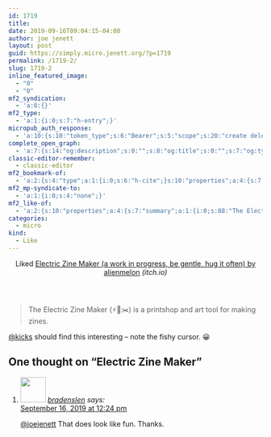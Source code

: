```yaml
---
id: 1719
title: 
date: 2019-09-16T09:04:15-04:00
author: joe jenett
layout: post
guid: https://simply.micro.jenett.org/?p=1719
permalink: /1719-2/
slug: 1719-2
inline_featured_image:
  - "0"
  - "0"
mf2_syndication:
  - 'a:0:{}'
mf2_type:
  - 'a:1:{i:0;s:7:"h-entry";}'
micropub_auth_response:
  - 'a:10:{s:10:"token_type";s:6:"Bearer";s:5:"scope";s:20:"create delete update";s:2:"me";s:32:"https://simply.joejenett.com/";s:9:"issued_by";s:59:"https://simply.joejenett.com/wp-json/indieauth/1.0/token";s:9:"client_id";s:20:"https://omnibear.com";s:11:"client_name";s:8:"Omnibear";s:11:"client_icon";s:29:"https://omnibear.com/logo.svg";s:9:"issued_at";i:1568130348;s:4:"user";i:1;s:13:"last_accessed";i:1568638721;}'
complete_open_graph:
  - 'a:7:{s:14:"og:description";s:0:"";s:8:"og:title";s:0:"";s:7:"og:type";s:0:"";s:12:"twitter:card";s:7:"summary";s:15:"twitter:creator";s:0:"";s:19:"twitter:description";s:0:"";s:8:"og:image";s:0:"";}'
classic-editor-remember:
  - classic-editor
mf2_bookmark-of:
  - 'a:2:{s:4:"type";a:1:{i:0;s:6:"h-cite";}s:10:"properties";a:4:{s:7:"summary";a:1:{i:0;s:84:"Electric Zine Maker (⚡️📝✂️) is a printshop and art tool for making zines.";}s:4:"name";a:1:{i:0;s:71:"Electric Zine Maker (early beta, be gentle, hug it often) by alienmelon";}s:3:"url";a:1:{i:0;s:46:"https://alienmelon.itch.io/electric-zine-maker";}s:11:"publication";a:1:{i:0;s:7:"itch.io";}}}'
mf2_mp-syndicate-to:
  - 'a:1:{i:0;s:4:"none";}'
mf2_like-of:
  - 'a:2:{s:10:"properties";a:4:{s:7:"summary";a:1:{i:0;s:88:"The Electric Zine Maker (⚡️📝✂️) is a printshop and art tool for making zines.";}s:4:"name";a:1:{i:0;s:79:"Electric Zine Maker (a work in progress, be gentle, hug it often) by alienmelon";}s:3:"url";a:1:{i:0;s:46:"https://alienmelon.itch.io/electric-zine-maker";}s:11:"publication";a:1:{i:0;s:7:"itch.io";}}s:4:"type";s:4:"cite";}'
categories:
  - micro
kind:
  - Like
---
```

<div class="entry-reaction"><section class="response u-like-of h-cite"><header><span class="kind-display-text">Liked</span> <a href="https://alienmelon.itch.io/electric-zine-maker" class="p-name u-url">Electric Zine Maker (a work in progress, be gentle, hug it often) by alienmelon</a> <em>(<span class="p-publication">itch.io</span>)</em></header>
<blockquote class="e-summary">The Electric Zine Maker (⚡️📝✂️) is a printshop and art tool for making zines.</blockquote></section></div>
<div class="entry-content e-content" itemprop="description articleBody">
<p><a href="https://micro.blog/kicks">@kicks</a> should find this interesting – note the fishy cursor. 😀</p></div>

<h2 id="comments-title">One thought on “<span>Electric Zine Maker</span>”		</h2>


<ol class="commentlist">
<li class="comment even thread-even depth-1 u-comment h-cite h-entry p-comment" id="li-comment-440">
<article id="comment-440" class="comment " itemprop="comment" itemscope="" itemtype="http://schema.org/Comment">
<footer>
<address class="comment-author p-author author vcard hcard h-card" itemprop="creator" itemscope="" itemtype="http://schema.org/Person">
<img alt="" src="https://micro.blog/bradenslen/avatar.jpg" srcset="https://micro.blog/bradenslen/avatar.jpg 2x" class="avatar avatar-50 photo avatar-default local-avatar u-photo" itemprop="image" loading="lazy" width="50" height="50">				<cite class="fn p-name" itemprop="name"><a href="https://micro.blog/bradenslen" rel="external nofollow ugc" class="u-url url">bradenslen</a></cite> <span class="says">says:</span>					</address>
<!-- .comment-author .vcard -->

<div class="comment-meta commentmetadata">
<a href="https://micro.blog/bradenslen/5556869"><time class="updated published dt-updated dt-published" datetime="2019-09-16T12:24:14-04:00" itemprop="datePublished dateModified dateCreated">
September 16, 2019 at 12:24 pm						</time></a>
</div>
<!-- .comment-meta .commentmetadata -->
</footer>

<div class="comment-content e-content p-summary p-name" itemprop="text name description">
<p><a href="https://micro.blog/joejenett" rel="nofollow ugc">@joejenett</a> That does look like fun.  Thanks.</p></div></article></li></ol>